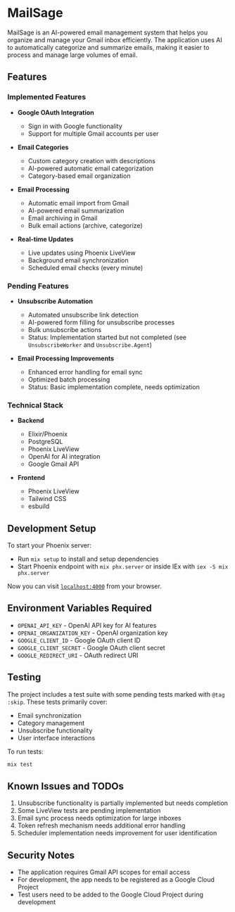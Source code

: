 # MailSage

MailSage is an AI-powered email management system that helps you organize and manage your Gmail inbox efficiently. The application uses AI to automatically categorize and summarize emails, making it easier to process and manage large volumes of email.

## Features

### Implemented Features

- **Google OAuth Integration**

  - Sign in with Google functionality
  - Support for multiple Gmail accounts per user

- **Email Categories**

  - Custom category creation with descriptions
  - AI-powered automatic email categorization
  - Category-based email organization

- **Email Processing**

  - Automatic email import from Gmail
  - AI-powered email summarization
  - Email archiving in Gmail
  - Bulk email actions (archive, categorize)

- **Real-time Updates**
  - Live updates using Phoenix LiveView
  - Background email synchronization
  - Scheduled email checks (every minute)

### Pending Features

- **Unsubscribe Automation**

  - Automated unsubscribe link detection
  - AI-powered form filling for unsubscribe processes
  - Bulk unsubscribe actions
  - Status: Implementation started but not completed (see `UnsubscribeWorker` and `Unsubscribe.Agent`)

- **Email Processing Improvements**
  - Enhanced error handling for email sync
  - Optimized batch processing
  - Status: Basic implementation complete, needs optimization

### Technical Stack

- **Backend**

  - Elixir/Phoenix
  - PostgreSQL
  - Phoenix LiveView
  - OpenAI for AI integration
  - Google Gmail API

- **Frontend**
  - Phoenix LiveView
  - Tailwind CSS
  - esbuild

## Development Setup

To start your Phoenix server:

- Run `mix setup` to install and setup dependencies
- Start Phoenix endpoint with `mix phx.server` or inside IEx with `iex -S mix phx.server`

Now you can visit [`localhost:4000`](http://localhost:4000) from your browser.

## Environment Variables Required

- `OPENAI_API_KEY` - OpenAI API key for AI features
- `OPENAI_ORGANIZATION_KEY` - OpenAI organization key
- `GOOGLE_CLIENT_ID` - Google OAuth client ID
- `GOOGLE_CLIENT_SECRET` - Google OAuth client secret
- `GOOGLE_REDIRECT_URI` - OAuth redirect URI

## Testing

The project includes a test suite with some pending tests marked with `@tag :skip`. These tests primarily cover:

- Email synchronization
- Category management
- Unsubscribe functionality
- User interface interactions

To run tests:

```bash
mix test
```

## Known Issues and TODOs

1. Unsubscribe functionality is partially implemented but needs completion
2. Some LiveView tests are pending implementation
3. Email sync process needs optimization for large inboxes
4. Token refresh mechanism needs additional error handling
5. Scheduler implementation needs improvement for user identification

## Security Notes

- The application requires Gmail API scopes for email access
- For development, the app needs to be registered as a Google Cloud Project
- Test users need to be added to the Google Cloud Project during development
